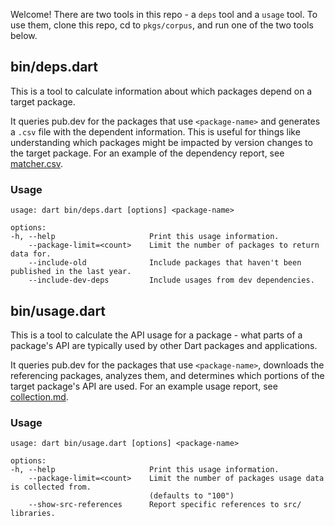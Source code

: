 Welcome! There are two tools in this repo - a `deps` tool and a `usage` tool. To
use them, clone this repo, cd to `pkgs/corpus`, and run one of the two tools
below.

## bin/deps.dart

This is a tool to calculate information about which packages depend on a target
package.

It queries pub.dev for the packages that use `<package-name>` and generates a
`.csv` file with the dependent information. This is useful for things like
understanding which packages might be impacted by version changes to the target
package. For an example of the dependency report, see
[matcher.csv](doc/matcher.csv).

### Usage

```
usage: dart bin/deps.dart [options] <package-name>

options:
-h, --help                     Print this usage information.
    --package-limit=<count>    Limit the number of packages to return data for.
    --include-old              Include packages that haven't been published in the last year.
    --include-dev-deps         Include usages from dev dependencies.
```

## bin/usage.dart

This is a tool to calculate the API usage for a package - what parts of a
package's API are typically used by other Dart packages and applications.

It queries pub.dev for the packages that use `<package-name>`, downloads the
referencing packages, analyzes them, and determines which portions of the target
package's API are used. For an example usage report, see
[collection.md](doc/collection.md).

### Usage

```
usage: dart bin/usage.dart [options] <package-name>

options:
-h, --help                     Print this usage information.
    --package-limit=<count>    Limit the number of packages usage data is collected from.
                               (defaults to "100")
    --show-src-references      Report specific references to src/ libraries.
```
